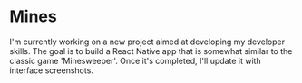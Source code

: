 # Mines

I'm currently working on a new project aimed at developing my developer skills. The goal is to build a React Native app that is somewhat similar to the classic game 'Minesweeper'. Once it's completed, I'll update it with interface screenshots.
